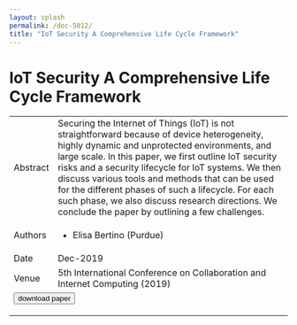 ```yaml
---
layout: splash
permalink: /doc-5012/
title: "IoT Security A Comprehensive Life Cycle Framework"
---
```


# IoT Security A Comprehensive Life Cycle Framework

<table>
    <tbody>
    <tr>
        <td>Abstract</td>
        <td>Securing the Internet of Things (IoT) is not straightforward because of device heterogeneity, highly dynamic and unprotected environments, and large scale. In this paper, we first outline IoT security risks and a security lifecycle for IoT systems. We then discuss various tools and methods that can be used for the different phases of such a lifecycle. For each such phase, we also discuss research directions. We conclude the paper by outlining a few challenges.</td>
    </tr>
    <tr>
        <td>Authors</td>
        <td>
            <ul>
                <li>Elisa Bertino (Purdue)</li>
            </ul>
        </td>
    </tr>
    <tr>
        <td>Date</td>
        <td>Dec-2019</td>
    </tr>
    <tr>
        <td>Venue</td>
        <td>5th International Conference on Collaboration and Internet Computing (2019)</td>
    </tr>
        <tr>
            <td colspan="2">
                <form method="get" action="https://ibm.box.com/v/doc-5012-paper">
                    <button type="submit">download paper</button>
                </form>
            </td>
        </tr>
    </tbody>
</table>
